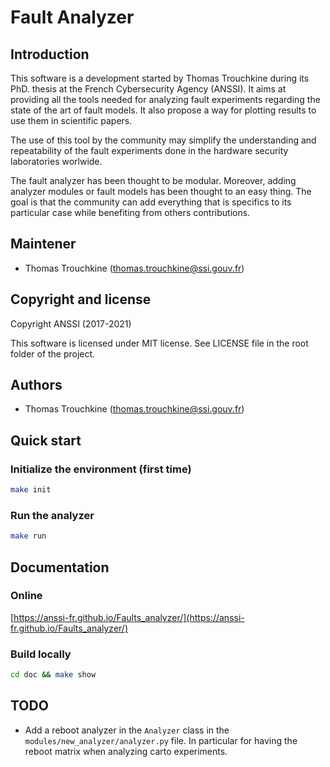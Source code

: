 # Fault Analyzer

## Introduction
This software is a development started by Thomas Trouchkine during its PhD.
thesis at the French Cybersecurity Agency (ANSSI). It aims at providing all the
tools needed for analyzing fault experiments regarding the state of the art of
fault models. It also propose a way for plotting results to use them in
scientific papers.

The use of this tool by the community may simplify the understanding and
repeatability of the fault experiments done in the hardware security
laboratories worlwide.

The fault analyzer has been thought to be modular. Moreover, adding analyzer
modules or fault models has been thought to an easy thing. The goal is that the
community can add everything that is specifics to its particular case while
benefiting from others contributions.

## Maintener
- Thomas Trouchkine (thomas.trouchkine@ssi.gouv.fr)

## Copyright and license

Copyright ANSSI (2017-2021)

This software is licensed under MIT license. See LICENSE file in the root folder of the project.

## Authors
- Thomas Trouchkine (thomas.trouchkine@ssi.gouv.fr)

## Quick start

### Initialize the environment (first time)
```sh
make init
```

### Run the analyzer
```sh
make run
```

## Documentation

### Online
[https://anssi-fr.github.io/Faults_analyzer/](https://anssi-fr.github.io/Faults_analyzer/)

### Build locally
```sh
cd doc && make show
```

## TODO
- Add a reboot analyzer in the `Analyzer` class in the
  `modules/new_analyzer/analyzer.py` file. In particular for having the reboot
  matrix when analyzing carto experiments.